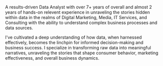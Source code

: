A results-driven Data Analyst with over 7+ years of overall and almost 2 years of hands-on relevent experience in unraveling the stories hidden within data in the realms of Digital Marketing, Media, IT Services, and Consulting with the ability to understand complex business processes and data sources.

I've cultivated a deep understanding of how data, when harnessed effectively, becomes the linchpin for informed decision-making and business success. I specialize in transforming raw data into meaningful narratives, unraveling the stories that shape consumer behavior, marketing effectiveness, and overall business dynamics.
